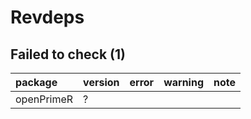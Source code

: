 # Revdeps

## Failed to check (1)

|package    |version |error |warning |note |
|:----------|:-------|:-----|:-------|:----|
|openPrimeR |?       |      |        |     |

